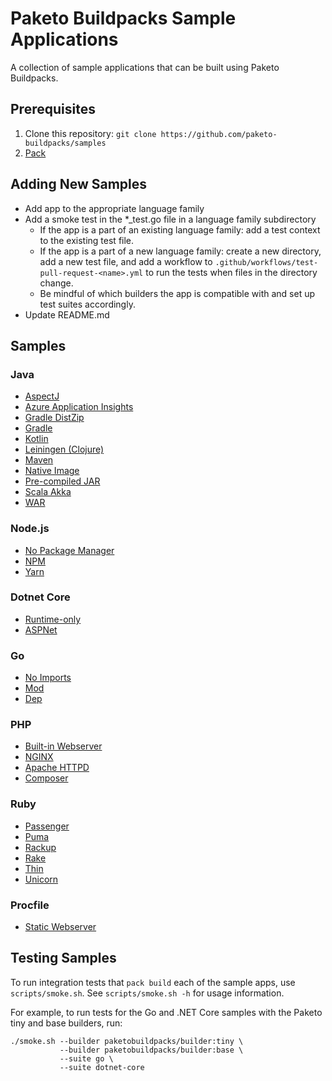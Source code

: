 # Paketo Buildpacks Sample Applications

A collection of sample applications that can be built using Paketo Buildpacks.

## Prerequisites

1. Clone this repository: `git clone https://github.com/paketo-buildpacks/samples`
1. [Pack](https://buildpacks.io/docs/install-pack/)

## Adding New Samples
* Add app to the appropriate language family
* Add a smoke test in the *_test.go file in a language family subdirectory
  * If the app is a part of an existing language family: add a test context to
    the existing test file.
  * If the app is a part of a new language family: create a new directory, add
    a new test file, and add a workflow to
    `.github/workflows/test-pull-request-<name>.yml` to run the tests when
    files in the directory change.
  * Be mindful of which builders the app is
    compatible with and set up test suites accordingly.
* Update README.md

## Samples

### Java
* [AspectJ](/java/aspectj)
* [Azure Application Insights](/java/application-insights)
* [Gradle DistZip](/java/dist-zip)
* [Gradle](/java/gradle)
* [Kotlin](/java/kotlin)
* [Leiningen (Clojure)](/java/leiningen)
* [Maven](/java/maven)
* [Native Image](/java/native-image)
* [Pre-compiled JAR](/java/jar)
* [Scala Akka](/java/akka)
* [WAR](/java/war)

### Node.js
* [No Package Manager](/nodejs/no-package-manager)
* [NPM](/nodejs/npm)
* [Yarn](/nodejs/yarn)

### Dotnet Core
* [Runtime-only](/dotnet-core/runtime)
* [ASPNet](/dotnet-core/aspnet)

### Go
* [No Imports](/go/no-imports)
* [Mod](/go/mod)
* [Dep](/go/dep)

### PHP
* [Built-in Webserver](/php/webserver)
* [NGINX](/php/nginx)
* [Apache HTTPD](/php/httpd)
* [Composer](/php/composer)

### Ruby
* [Passenger](/ruby/passenger)
* [Puma](/ruby/puma)
* [Rackup](/ruby/rackup)
* [Rake](/ruby/rake)
* [Thin](/ruby/thin)
* [Unicorn](/ruby/unicorn)

### Procfile
* [Static Webserver](/procfile)

## Testing Samples
To run integration tests that `pack build` each of the sample apps, use
`scripts/smoke.sh`. See `scripts/smoke.sh -h` for usage information.

For example, to run tests for the Go and .NET Core samples with the Paketo tiny
and base builders, run:
```
./smoke.sh --builder paketobuildpacks/builder:tiny \
           --builder paketobuildpacks/builder:base \
           --suite go \
           --suite dotnet-core
```
